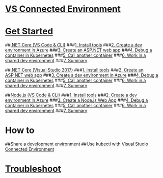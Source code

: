# [VS Connected Environment](visual-studio-connected-environment.md)

# [Get Started](get-started.md)
##[.NET Core (VS Code & CLI)](get-started-netcore-01.md)
###[1. Install tools](get-started-netcore-01.md)
###[2. Create a dev environment in Azure](get-started-netcore-02.md)
###[3. Create an ASP.NET web app](get-started-netcore-03.md)
###[4. Debug a container in Kubernetes](get-started-netcore-04.md)
###[5. Call another container](get-started-netcore-05.md)
###[6. Work in a shared dev environment](get-started-netcore-06.md)
###[7. Summary](get-started-netcore-07.md)

##[.NET Core (Visual Studio 2017)](get-started-netcore-visualstudio-01.md)
###[1. Install tools](get-started-netcore-visualstudio-01.md)
###[2. Create an ASP.NET web app](get-started-netcore-visualstudio-02.md)
###[3. Create a dev environment in Azure](get-started-netcore-visualstudio-03.md)
###[4. Debug a container in Kubernetes](get-started-netcore-visualstudio-04.md)
###[5. Call another container](get-started-netcore-visualstudio-05.md)
###[6. Work in a shared dev environment](get-started-netcore-visualstudio-06.md)
###[7. Summary](get-started-netcore-visualstudio-07.md)

##[Node.js (VS Code & CLI)](get-started-nodejs-01.md)
###[1. Install tools](get-started-nodejs-01.md)
###[2. Create a dev environment in Azure](get-started-nodejs-02.md)
###[3. Create a Node.js Web App](get-started-nodejs-03.md)
###[4. Debug a container in Kubernetes](get-started-nodejs-04.md)
###[5. Call another container](get-started-nodejs-05.md)
###[6. Work in a shared dev environment](get-started-nodejs-06.md)
###[7. Summary](get-started-nodejs-07.md)

# How to
##[Share a development environment](how-to/share-dev-environment.md)
##[Use kubectl with Visual Studio Connected Environment](how-to/use-kubectl-with-vsce.md)

# [Troubleshoot](troubleshooting.md)

